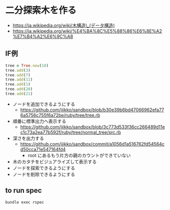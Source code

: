 # 二分探索木を作る
* https://ja.wikipedia.org/wiki/木構造\_(データ構造)
* https://ja.wikipedia.org/wiki/%E4%BA%8C%E5%88%86%E6%8E%A2%E7%B4%A2%E6%9C%A8

## IF例
```ruby
tree = Tree.new(10)
tree.add(3)
tree.add(7)
tree.add(11)
tree.add(1)
tree.add(20)
tree.add(21)
```

* ノードを追加できるようにする
  * https://github.com/jiikko/sandbox/blob/b30e39b6bd47066962efa776a5756c755f6a72be/ruby/tree/tree.rb
* 順番に標準出力へ表示する
  * https://github.com/jiikko/sandbox/blob/3c773d533f36cc266489d11ec1c73a2ea77b592f/ruby/tree/normal_tree/src.rb
* 深さを出力する
  * https://github.com/jiikko/sandbox/commit/a1056d1a516762fd54564cd50cca71e547164fd4
    * root にあるもう片方の親のカウントができていない
* 木のカタチをビジュアライズして表示する
* ノードを探索できるようにする
* ノードを削除できるようにする

## to run spec
```
bundle exec rspec
```
